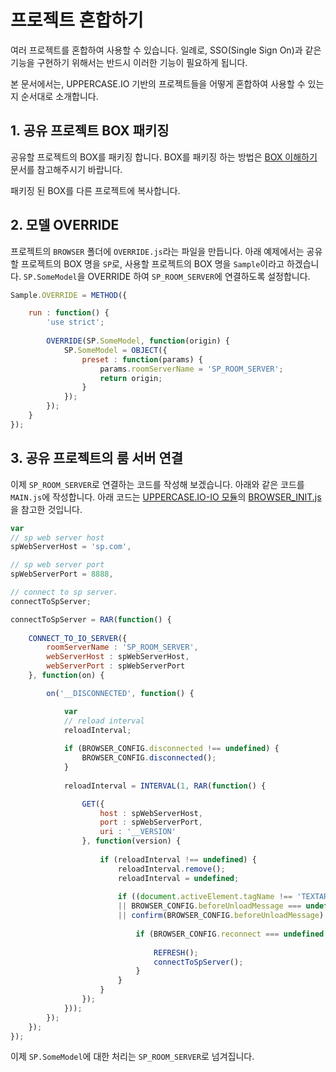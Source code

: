 # 프로젝트 혼합하기
여러 프로젝트를 혼합하여 사용할 수 있습니다. 일례로, SSO(Single Sign On)과 같은 기능을 구현하기 위해서는 반드시 이러한 기능이 필요하게 됩니다.

본 문서에서는, UPPERCASE.IO 기반의 프로젝트들을 어떻게 혼합하여 사용할 수 있는지 순서대로 소개합니다.

## 1. 공유 프로젝트 BOX 패키징
공유할 프로젝트의 BOX를 패키징 합니다. BOX를 패키징 하는 방법은 [BOX 이해하기](BOX.md) 문서를 참고해주시기 바랍니다.

패키징 된 BOX를 다른 프로젝트에 복사합니다.

## 2. 모델 OVERRIDE
프로젝트의 `BROWSER` 폴더에 `OVERRIDE.js`라는 파일을 만듭니다. 아래 예제에서는 공유할 프로젝트의 BOX 명을 `SP`로, 사용할 프로젝트의 BOX 명을 `Sample`이라고 하겠습니다. `SP.SomeModel`을 OVERRIDE 하여 `SP_ROOM_SERVER`에 연결하도록 설정합니다.

```javascript
Sample.OVERRIDE = METHOD({

	run : function() {
		'use strict';
		
		OVERRIDE(SP.SomeModel, function(origin) {
			SP.SomeModel = OBJECT({
				preset : function(params) {
					params.roomServerName = 'SP_ROOM_SERVER';
					return origin;
				}
			});
		});
	}
});
```


## 3. 공유 프로젝트의 룸 서버 연결
이제 `SP_ROOM_SERVER`로 연결하는 코드를 작성해 보겠습니다. 아래와 같은 코드를 `MAIN.js`에 작성합니다. 아래 코드는 [UPPERCASE.IO-IO 모듈](UPPERCASE.IO-IO.md)의 [BROWSER_INIT.js](../../UPPERCASE.IO-IO/BROWSER_INIT.js)을 참고한 것입니다.

```javascript
var
// sp web server host
spWebServerHost = 'sp.com',

// sp web server port
spWebServerPort = 8888,

// connect to sp server.
connectToSpServer;

connectToSpServer = RAR(function() {
	
	CONNECT_TO_IO_SERVER({
		roomServerName : 'SP_ROOM_SERVER',
		webServerHost : spWebServerHost,
		webServerPort : spWebServerPort
	}, function(on) {

		on('__DISCONNECTED', function() {

			var
			// reload interval
			reloadInterval;
			
			if (BROWSER_CONFIG.disconnected !== undefined) {
				BROWSER_CONFIG.disconnected();
			}
			
			reloadInterval = INTERVAL(1, RAR(function() {

				GET({
					host : spWebServerHost,
					port : spWebServerPort,
					uri : '__VERSION'
				}, function(version) {
					
					if (reloadInterval !== undefined) {
						reloadInterval.remove();
						reloadInterval = undefined;
						
						if ((document.activeElement.tagName !== 'TEXTAREA' && document.activeElement.tagName !== 'INPUT')
						|| BROWSER_CONFIG.beforeUnloadMessage === undefined
						|| confirm(BROWSER_CONFIG.beforeUnloadMessage) === true) {
							
							if (BROWSER_CONFIG.reconnect === undefined || BROWSER_CONFIG.reconnect(true, connectToSpServer) !== false) {
								
								REFRESH();
								connectToSpServer();
							}
						}
					}
				});
			}));
		});
	});
});
```

이제 `SP.SomeModel`에 대한 처리는 `SP_ROOM_SERVER`로 넘겨집니다.